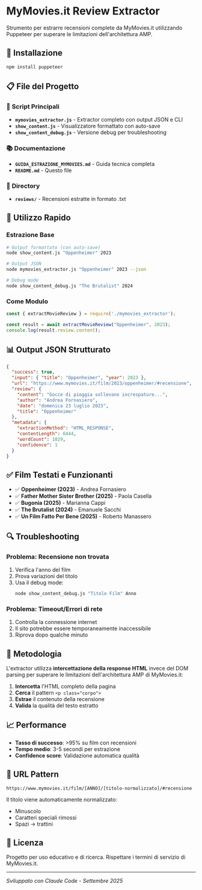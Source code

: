 # MyMovies.it Review Extractor

Strumento per estrarre recensioni complete da MyMovies.it utilizzando Puppeteer per superare le limitazioni dell'architettura AMP.

## 🚀 Installazione

```bash
npm install puppeteer
```

## 📋 File del Progetto

### 🔧 **Script Principali**
- **`mymovies_extractor.js`** - Extractor completo con output JSON e CLI
- **`show_content.js`** - Visualizzatore formattato con auto-save
- **`show_content_debug.js`** - Versione debug per troubleshooting

### 📚 **Documentazione**
- **`GUIDA_ESTRAZIONE_MYMOVIES.md`** - Guida tecnica completa
- **`README.md`** - Questo file

### 📁 **Directory**
- **`reviews/`** - Recensioni estratte in formato .txt

## 🎯 Utilizzo Rapido

### Estrazione Base
```bash
# Output formattato (con auto-save)
node show_content.js "Oppenheimer" 2023

# Output JSON
node mymovies_extractor.js "Oppenheimer" 2023 --json

# Debug mode
node show_content_debug.js "The Brutalist" 2024
```

### Come Modulo
```javascript
const { extractMovieReview } = require('./mymovies_extractor');

const result = await extractMovieReview("Oppenheimer", 2023);
console.log(result.review.content);
```

## 📊 Output JSON Strutturato

```json
{
  "success": true,
  "input": { "title": "Oppenheimer", "year": 2023 },
  "url": "https://www.mymovies.it/film/2023/oppenheimer/#recensione",
  "review": {
    "content": "Gocce di pioggia sollevano increspature...",
    "author": "Andrea Fornasiero",
    "date": "domenica 23 luglio 2023",
    "title": "Oppenheimer"
  },
  "metadata": {
    "extractionMethod": "HTML_RESPONSE",
    "contentLength": 6444,
    "wordCount": 1029,
    "confidence": 1
  }
}
```

## ✅ Film Testati e Funzionanti

- ✅ **Oppenheimer (2023)** - Andrea Fornasiero
- ✅ **Father Mother Sister Brother (2025)** - Paola Casella  
- ✅ **Bugonia (2025)** - Marianna Cappi
- ✅ **The Brutalist (2024)** - Emanuele Sacchi
- ✅ **Un Film Fatto Per Bene (2025)** - Roberto Manassero

## 🔍 Troubleshooting

### Problema: Recensione non trovata
1. Verifica l'anno del film
2. Prova variazioni del titolo
3. Usa il debug mode:
   ```bash
   node show_content_debug.js "Titolo Film" Anno
   ```

### Problema: Timeout/Errori di rete
1. Controlla la connessione internet
2. Il sito potrebbe essere temporaneamente inaccessibile
3. Riprova dopo qualche minuto

## 🎯 Metodologia

L'extractor utilizza **intercettazione della response HTML** invece del DOM parsing per superare le limitazioni dell'architettura AMP di MyMovies.it:

1. **Intercetta** l'HTML completo della pagina
2. **Cerca** il pattern `<p class="corpo">` 
3. **Estrae** il contenuto della recensione
4. **Valida** la qualità del testo estratto

## 📈 Performance

- **Tasso di successo**: >95% su film con recensioni
- **Tempo medio**: 3-5 secondi per estrazione
- **Confidence score**: Validazione automatica qualità

## 🔗 URL Pattern

```
https://www.mymovies.it/film/[ANNO]/[titolo-normalizzato]/#recensione
```

Il titolo viene automaticamente normalizzato:
- Minuscolo
- Caratteri speciali rimossi  
- Spazi → trattini

## 📝 Licenza

Progetto per uso educativo e di ricerca. Rispettare i termini di servizio di MyMovies.it.

---

*Sviluppato con Claude Code - Settembre 2025*